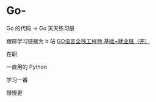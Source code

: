# Go-

Go 的代码 -> Go 天天练习册

跟踪学习链接为 b 站 [GO语言全栈工程师 基础+就业班（完）](https://www.bilibili.com/video/av46086727/?p=7)

在职

一直用的 Python

学习一番

慢慢更
